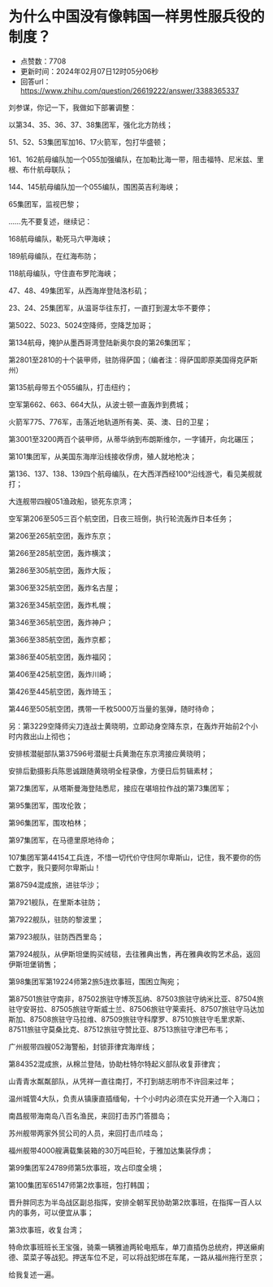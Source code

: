 # 为什么中国没有像韩国一样男性服兵役的制度？
- 点赞数：7708
- 更新时间：2024年02月07日12时05分06秒
- 回答url：https://www.zhihu.com/question/26619222/answer/3388365337
<body>
 <p data-pid="MgvKs0P2">刘参谋，你记一下，我做如下部署调整：</p>
 <p data-pid="b-uT2lkl">以第34、35、36、37、38集团军，强化北方防线；</p>
 <p data-pid="Ij764hK9">51、52、53集团军加16、17火箭军，包打华盛顿；</p>
 <p data-pid="SoDknNW_">161、162航母编队加一个055加强编队，在加勒比海一带，阻击福特、尼米兹、里根、布什航母联队；</p>
 <p data-pid="69HK1DpY">144、145航母编队加一个055编队，围困英吉利海峡；</p>
 <p data-pid="imY4ckgr">65集团军，监视巴黎；</p>
 <p data-pid="w85VNn8w">……先不要复述，继续记：</p>
 <p data-pid="uBOCfXZs">168航母编队，勒死马六甲海峡；</p>
 <p data-pid="qAwdTVT-">189航母编队，在红海布防；</p>
 <p data-pid="1zvGmRrB">118航母编队，守住直布罗陀海峡；</p>
 <p data-pid="45mPWR7L">47、48、49集团军，从西海岸登陆洛杉矶；</p>
 <p data-pid="QySvzI9O">23、24、25集团军，从温哥华往东打，一直打到渥太华不要停；</p>
 <p data-pid="73K6fiYW">第5022、5023、5024空降师，空降芝加哥；</p>
 <p data-pid="jV9IhSmE">第134航母，掩护从墨西哥湾登陆新奥尔良的第26集团军；</p>
 <p data-pid="-F8HvRbl">第2801至2810的十个装甲师，驻防得萨国；（编者注：得萨国即原美国得克萨斯州）</p>
 <p data-pid="GxYe6i35">第135航母带五个055编队，打击纽约；</p>
 <p data-pid="YLjKg0dD">空军第662、663、664大队，从波士顿一直轰炸到费城；</p>
 <p data-pid="aaFnbAH7">火箭军775、776军，击落近地轨道所有美、英、澳、日的卫星；</p>
 <p data-pid="xJm21l6A">第3001至3200两百个装甲师，从蒂华纳到布朗斯维尔，一字铺开，向北碾压；</p>
 <p data-pid="mCLiPs5A">第101集团军，从美国东海岸沿线接收俘虏，殖人就地枪决；</p>
 <p data-pid="nEv9QKvH">第136、137、138、139四个航母编队，在大西洋西经100°沿线游弋，看见美舰就打；</p>
 <p data-pid="kc4NchpR">大连舰带四艘051渔政船，锁死东京湾；</p>
 <p data-pid="fZRIoiZZ">空军第206至505三百个航空团，日夜三班倒，执行轮流轰炸日本任务；</p>
 <p data-pid="FEfKH_kQ">第206至265航空团，轰炸东京；</p>
 <p data-pid="IiDkD2tn">第266至285航空团，轰炸横滨；</p>
 <p data-pid="IB1FA5GZ">第286至305航空团，轰炸大阪；</p>
 <p data-pid="HTF5kScA">第306至325航空团，轰炸名古屋；</p>
 <p data-pid="uqGsJxwx">第326至345航空团，轰炸札幌；</p>
 <p data-pid="gtYQbvDF">第346至365航空团，轰炸神户；</p>
 <p data-pid="g_Jm6wfJ">第366至385航空团，轰炸京都；</p>
 <p data-pid="48IzvTs5">第386至405航空团，轰炸福冈；</p>
 <p data-pid="FGfjIOY_">第406至425航空团，轰炸川崎；</p>
 <p data-pid="n8kxfQ-4">第426至445航空团，轰炸琦玉；</p>
 <p data-pid="ZBnH23To">第446至505航空团，携带一千枚5000万当量的氢弹，随时待命；</p>
 <p data-pid="qxPZDnmV">另：第3229空降师尖刀连战士黄晓明，立即动身空降东京，在轰炸开始前2个小时内救出山上彻也；</p>
 <p data-pid="24by7H79">安排核潜艇部队第37596号潜艇士兵黄渤在东京湾接应黄晓明；</p>
 <p data-pid="Ig24JaJp">安排后勤摄影兵陈思诚跟随黄晓明全程录像，方便日后剪辑素材；</p>
 <p data-pid="JpNKaYS4">第72集团军，从塔斯曼海登陆悉尼，接应在堪培拉作战的第73集团军；</p>
 <p data-pid="b2o_ehjS">第95集团军，围攻伦敦；</p>
 <p data-pid="aUEhyL2W">第96集团军，围攻柏林；</p>
 <p data-pid="lKeGnj_J">第97集团军，在马德里原地待命；</p>
 <p data-pid="4kBsI4jz">107集团军第44154工兵连，不惜一切代价守住阿尔卑斯山，记住，我不要你的伤亡数字，我只要阿尔卑斯山！</p>
 <p data-pid="q1BCMy12">第87594混成旅，进驻华沙；</p>
 <p data-pid="JSiPiySQ">第7921舰队，在里斯本驻防；</p>
 <p data-pid="WCkCHfoW">第7922舰队，驻防的黎波里；</p>
 <p data-pid="ooqh3NcO">第7923舰队，驻防西西里岛；</p>
 <p data-pid="1E12Dhn7">第7924舰队，从伊斯坦堡购买绒毯，去往雅典出售，再在雅典收购艺术品，返回伊斯坦堡销售；</p>
 <p data-pid="BogYBq9Y">第98集团军第19224师第2旅5连炊事班，围困立陶宛；</p>
 <p data-pid="2mYLqg1S">第87501旅驻守南非，87502旅驻守博茨瓦纳、87503旅驻守纳米比亚、87504旅驻守安哥拉、87505旅驻守斯威士兰、87506旅驻守莱索托、87507旅驻守马达加斯加、87508旅驻守马拉维、87509旅驻守科摩罗、87510旅驻守毛里求斯、87511旅驻守莫桑比克、87512旅驻守赞比亚、87513旅驻守津巴布韦；</p>
 <p data-pid="xkWrAKli">广州舰带四艘052海警船，封锁菲律宾海岸线；</p>
 <p data-pid="U84E8_jV">第84352混成旅，从棉兰登陆，协助杜特尔特起义部队收复菲律宾；</p>
 <p data-pid="x1l4fA9S">山青青水粼粼部队，从凭祥一直往南打，不打到胡志明市不许回来过年；</p>
 <p data-pid="iWyH798T">温州城管4大队，负责从镇康直插缅甸，十个小时内必须在实兑开通一个入海口；</p>
 <p data-pid="5mTxrkU6">南昌舰带海南岛八百名渔民，来回打击苏门答腊岛；</p>
 <p data-pid="G_J6aBT0">苏州舰带两家外贸公司的人员，来回打击爪哇岛；</p>
 <p data-pid="5uBUCSnG">福州舰带4000艘满载集装箱的30万吨巨轮，于雅加达集装俘虏；</p>
 <p data-pid="cqeSTPD0">第99集团军24789师第5炊事班，攻占印度全境；</p>
 <p data-pid="L7dAHbF7">第100集团军65147师第2炊事班，包打韩国；</p>
 <p data-pid="E4FROWVL">晋升胖同志为半岛战区副总指挥，安排全朝军民协助第2炊事班，在指挥一百人以内的事务，可以便宜从事；</p>
 <p data-pid="LH9Cz2Fh">第3炊事班，收复台湾；</p>
 <p data-pid="pnGBvLMC">特命炊事班班长王宝强，骑乘一辆雅迪两轮电瓶车，单刀直插伪总统府，押送癞痢德、菜菜子等战犯。押送车位不足，可以将战犯绑在车尾，一路从福州拖行至京；</p>
 <p data-pid="D9R3lT3V">给我复述一遍。</p>
</body>